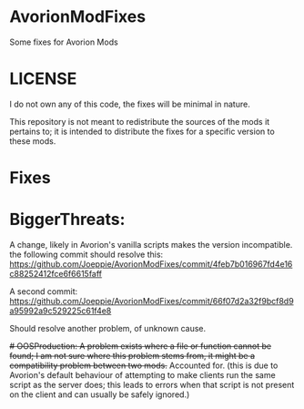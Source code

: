 # AvorionModFixes
Some fixes for Avorion Mods

# LICENSE

I do not own any of this code, the fixes will be minimal in nature.

This repository is not meant to redistribute the sources of the mods it pertains to; it is intended to distribute the fixes for a specific version to these mods.

# Fixes



# BiggerThreats:
  A change, likely in Avorion's vanilla scripts makes the version incompatible. the following commit should resolve this:
  https://github.com/Joeppie/AvorionModFixes/commit/4feb7b016967fd4e16c88252412fce6f6615faff
  
  A second commit: 
  https://github.com/Joeppie/AvorionModFixes/commit/66f07d2a32f9bcf8d9a95992a9c529225c61f4e8
  
  Should resolve another problem, of unknown cause.
  


~~# OOSProduction:
A problem exists where a file or function cannot be found; I am not sure where this problem stems from, it might be a compatibility problem between two mods.~~ Accounted for. (this is due to Avorion's default behaviour of attempting to make clients run the same script as the server does; this leads to errors when that script is not present on the client and can usually be safely ignored.)



